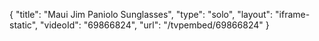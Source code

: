 {
    "title": "Maui Jim Paniolo Sunglasses",
    "type": "solo",
    "layout": "iframe-static",
    "videoId": "69866824",
    "url": "\/tvpembed\/69866824"
}